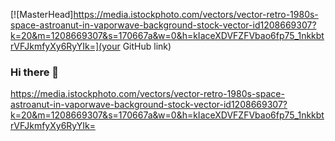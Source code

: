 [![MasterHead]https://media.istockphoto.com/vectors/vector-retro-1980s-space-astroanut-in-vaporwave-background-stock-vector-id1208669307?k=20&m=1208669307&s=170667a&w=0&h=kIaceXDVFZFVbao6fp75_1nkkbtrVFJkmfyXy6RyYIk=](your GitHub link)


### Hi there 👋
https://media.istockphoto.com/vectors/vector-retro-1980s-space-astroanut-in-vaporwave-background-stock-vector-id1208669307?k=20&m=1208669307&s=170667a&w=0&h=kIaceXDVFZFVbao6fp75_1nkkbtrVFJkmfyXy6RyYIk=

<!--
**snorresovold/snorresovold** is a ✨ _special_ ✨ repository because its `README.md` (this file) appears on your GitHub profile.

Here are some ideas to get you started:

- 🔭 I’m currently working on ...
- 🌱 I’m currently learning ...
- 👯 I’m looking to collaborate on ...
- 🤔 I’m looking for help with ...
- 💬 Ask me about ...
- 📫 How to reach me: ...
- 😄 Pronouns: ...
- ⚡ Fun fact: ...
-->
